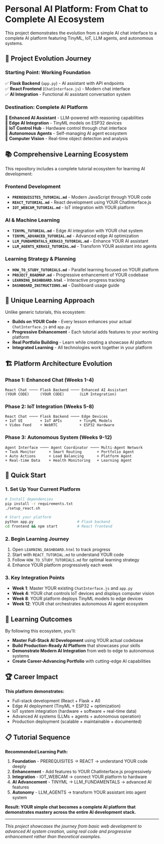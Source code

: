 # Personal AI Platform: From Chat to Complete AI Ecosystem

This project demonstrates the evolution from a simple AI chat interface to a complete AI platform featuring TinyML, IoT, LLM agents, and autonomous systems.

## 🚀 **Project Evolution Journey**

### **Starting Point: Working Foundation**
✅ **Flask Backend** (`app.py`) - AI assistant with API endpoints  
✅ **React Frontend** (`ChatInterface.js`) - Modern chat interface  
✅ **AI Integration** - Functional AI assistant conversation system  

### **Destination: Complete AI Platform**
🎯 **Enhanced AI Assistant** - LLM-powered with reasoning capabilities  
🎯 **Edge AI Integration** - TinyML models on ESP32 devices  
🎯 **IoT Control Hub** - Hardware control through chat interface  
🎯 **Autonomous Agents** - Self-managing AI agent ecosystem  
🎯 **Computer Vision** - Real-time object detection and analysis  

## 📚 **Comprehensive Learning Ecosystem**

This repository includes a complete tutorial ecosystem for learning AI development:

### **Frontend Development**
- **`PREREQUISITES_TUTORIAL.md`** - Modern JavaScript through YOUR code
- **`REACT_TUTORIAL.md`** - React development using YOUR ChatInterface.js
- **`IOT_WEBCAM_TUTORIAL.md`** - IoT integration with YOUR platform

### **AI & Machine Learning**  
- **`TINYML_TUTORIAL.md`** - Edge AI integration with YOUR chat system
- **`TINYML_ADVANCED_TUTORIAL.md`** - Advanced edge AI optimization
- **`LLM_FUNDAMENTALS_KERAS3_TUTORIAL.md`** - Enhance YOUR AI assistant
- **`LLM_AGENTS_KERAS3_TUTORIAL.md`** - Transform YOUR assistant into agents

### **Learning Strategy & Planning**
- **`HOW_TO_STUDY_TUTORIALS.md`** - Parallel learning focused on YOUR platform
- **`PROJECT_ROADMAP.md`** - Progressive enhancement of YOUR codebase
- **`LEARNING_DASHBOARD.html`** - Interactive progress tracking
- **`DASHBOARD_INSTRUCTIONS.md`** - Dashboard usage guide

## 🎯 **Unique Learning Approach**

Unlike generic tutorials, this ecosystem:
- **Builds on YOUR Code** - Every lesson enhances your actual `ChatInterface.js` and `app.py`
- **Progressive Enhancement** - Each tutorial adds features to your working platform
- **Real Portfolio Building** - Learn while creating a showcase AI platform
- **Integrated Learning** - All technologies work together in your platform

## 🏗️ **Platform Architecture Evolution**

### **Phase 1: Enhanced Chat (Weeks 1-4)**
```
React Chat ──── Flask Backend ──── Enhanced AI Assistant
(YOUR CODE)     (YOUR CODE)       (LLM Integration)
```

### **Phase 2: IoT Integration (Weeks 5-8)**
```
React Chat ──── Flask Backend ──── Edge Devices
+ IoT UI        + IoT APIs        + TinyML Models
+ Video Feed    + WebRTC          + ESP32 Hardware
```

### **Phase 3: Autonomous System (Weeks 9-12)**
```
Agent Interface ──── Agent Coordinator ──── Multi-Agent Network
+ Task Monitor      + Smart Routing       + Portfolio Agent
+ Auto Actions      + Load Balancing      + Platform Agent
+ Real-time Data    + Health Monitoring   + Learning Agent
```

## 🚀 **Quick Start**

### **1. Set Up Your Current Platform**
```bash
# Install dependencies
pip install -r requirements.txt
./setup_react.sh

# Start your platform
python app.py                    # Flask backend
cd frontend && npm start         # React frontend
```

### **2. Begin Learning Journey**
1. Open `LEARNING_DASHBOARD.html` to track progress
2. Start with `REACT_TUTORIAL.md` to understand YOUR code
3. Follow `HOW_TO_STUDY_TUTORIALS.md` for optimal learning strategy
4. Enhance YOUR platform progressively each week

### **3. Key Integration Points**
- **Week 1**: Master YOUR existing `ChatInterface.js` and `app.py`
- **Week 4**: YOUR chat controls IoT devices and displays computer vision
- **Week 8**: YOUR platform deploys TinyML models to edge devices  
- **Week 12**: YOUR chat orchestrates autonomous AI agent ecosystem

## 🎯 **Learning Outcomes**

By following this ecosystem, you'll:
- **Master Full-Stack AI Development** using YOUR actual codebase
- **Build Production-Ready AI Platform** that showcases your skills
- **Demonstrate Modern AI Integration** from web to edge to autonomous systems
- **Create Career-Advancing Portfolio** with cutting-edge AI capabilities

## 🏆 **Career Impact**

**This platform demonstrates:**
- Full-stack development (React + Flask + AI)
- Edge AI deployment (TinyML + ESP32 + optimization)
- IoT system integration (hardware + software + real-time data)
- Advanced AI systems (LLMs + agents + autonomous operation)
- Production deployment (scalable + maintainable + documented)

## 📋 **Tutorial Sequence**

**Recommended Learning Path:**
1. **Foundation** - PREREQUISITES → REACT → understand YOUR code deeply
2. **Enhancement** - Add features to YOUR ChatInterface.js progressively  
3. **Integration** - IOT_WEBCAM → connect YOUR platform to hardware
4. **AI Advancement** - TINYML → LLM_FUNDAMENTALS → advanced AI features
5. **Autonomy** - LLM_AGENTS → transform YOUR assistant into agent system

**Result: YOUR simple chat becomes a complete AI platform that demonstrates mastery across the entire AI development stack.**

---

*This project showcases the journey from basic web development to advanced AI system creation, using real code and progressive enhancement rather than theoretical examples.*